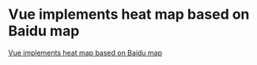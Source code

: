 # Vue implements heat map based on Baidu map
[Vue implements heat map based on Baidu map](https://aiwithcloud.com/2022/09/15/vue_implements_heat_map_based_on_baidu_map/)